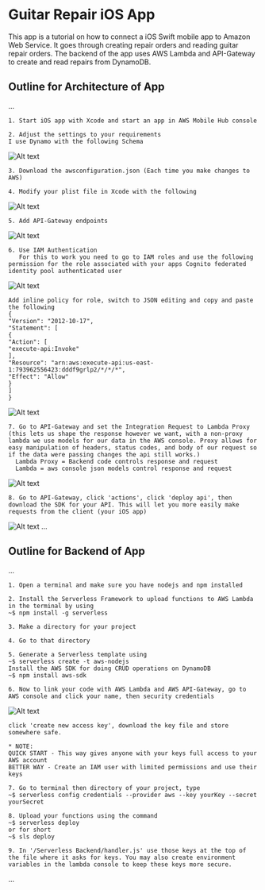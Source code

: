 # Guitar Repair iOS App
This app is a tutorial on how to connect a iOS Swift mobile app to Amazon Web Service. It goes through creating repair orders and reading guitar repair orders. The backend of the app uses AWS Lambda and API-Gateway to create and read repairs from DynamoDB.

## Outline for Architecture of App
...

    1. Start iOS app with Xcode and start an app in AWS Mobile Hub console
    
    2. Adjust the settings to your requirements 
    I use Dynamo with the following Schema
![Alt text](/images/db.png?raw=true "Dynamo Schema")
    
    3. Download the awsconfiguration.json (Each time you make changes to AWS) 
    
    4. Modify your plist file in Xcode with the following
![Alt text](/images/plist.png?raw=true "Plist Configuration")
    
    5. Add API-Gateway endpoints
![Alt text](/images/paths.png?raw=true "API-Gateway")
    
    6. Use IAM Authentication
       For this to work you need to go to IAM roles and use the following permission for the role associated with your apps Cognito federated identity pool authenticated user
![Alt text](/images/fedId.png?raw=true "Federated Identity Auth Role")
    
    Add inline policy for role, switch to JSON editing and copy and paste the following
    {
    "Version": "2012-10-17",
    "Statement": [
    {
    "Action": [
    "execute-api:Invoke"
    ],
    "Resource": "arn:aws:execute-api:us-east-1:793962556423:dddf9grlp2/*/*/*",
    "Effect": "Allow"
    }
    ]
    }
    
![Alt text](/images/requestType.png?raw=true "API-Gateway Auth")
    
    7. Go to API-Gateway and set the Integration Request to Lambda Proxy (this lets us shape the response however we want, with a non-proxy lambda we use models for our data in the AWS console. Proxy allows for easy manipulation of headers, status codes, and body of our request so if the data were passing changes the api still works.)
      Lambda Proxy = Backend code controls response and request
      Lambda = aws console json models control response and request
      
![Alt text](/images/proxy.png?raw=true "API-Gateway Auth")

    8. Go to API-Gateway, click 'actions', click 'deploy api', then download the SDK for your API. This will let you more easily make requests from the client (your iOS app)
![Alt text](/images/sdk.png?raw=true "Pre-Generated SDK for your API")
...

## Outline for Backend of App
...

    1. Open a terminal and make sure you have nodejs and npm installed
    
    2. Install the Serverless Framework to upload functions to AWS Lambda in the terminal by using 
    ~$ npm install -g serverless
    
    3. Make a directory for your project
    
    4. Go to that directory
    
    5. Generate a Serverless template using
    ~$ serverless create -t aws-nodejs
    Install the AWS SDK for doing CRUD operations on DynamoDB
    ~$ npm install aws-sdk
    
    6. Now to link your code with AWS Lambda and AWS API-Gateway, go to AWS console and click your name, then security credentials
![Alt text](/images/security.png?raw=true "Security Creds")

    click 'create new access key', download the key file and store somewhere safe.
    
    * NOTE: 
    QUICK START - This way gives anyone with your keys full access to your AWS account
    BETTER WAY - Create an IAM user with limited permissions and use their keys
    
    7. Go to terminal then directory of your project, type
    ~$ serverless config credentials --provider aws --key yourKey --secret yourSecret
    
    8. Upload your functions using the command
    ~$ serverless deploy
    or for short
    ~$ sls deploy
    
    9. In '/Serverless Backend/handler.js' use those keys at the top of the file where it asks for keys. You may also create environment variables in the lambda console to keep these keys more secure.
...


